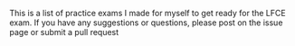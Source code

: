 This is a list of practice exams I made for myself to get ready for the LFCE exam. If you have any suggestions or questions, please post on the issue page or submit a pull request